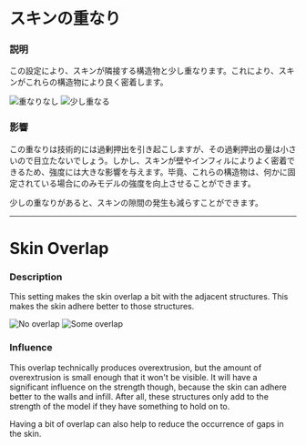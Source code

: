 スキンの重なり
====
### **説明**
この設定により、スキンが隣接する構造物と少し重なります。これにより、スキンがこれらの構造物により良く密着します。

![重なりなし](../images/skin_overlap_none.png)
![少し重なる](../images/skin_overlap_20.png)

### **影響**
この重なりは技術的には過剰押出を引き起こしますが、その過剰押出の量は小さいので目立たないでしょう。しかし、スキンが壁やインフィルによりよく密着できるため、強度には大きな影響を与えます。毕竟、これらの構造物は、何かに固定されている場合にのみモデルの強度を向上させることができます。

少しの重なりがあると、スキンの隙間の発生も減らすことができます。

---

Skin Overlap
====
### **Description**
This setting makes the skin overlap a bit with the adjacent structures. This makes the skin adhere better to those structures.

![No overlap](../images/skin_overlap_none.png)
![Some overlap](../images/skin_overlap_20.png)

### **Influence**
This overlap technically produces overextrusion, but the amount of overextrusion is small enough that it won't be visible. It will have a significant influence on the strength though, because the skin can adhere better to the walls and infill. After all, these structures only add to the strength of the model if they have something to hold on to.

Having a bit of overlap can also help to reduce the occurrence of gaps in the skin.